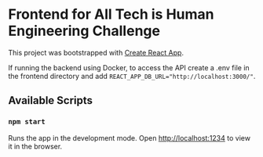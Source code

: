 # Frontend for All Tech is Human Engineering Challenge

This project was bootstrapped with [Create React App](https://github.com/facebook/create-react-app).

If running the backend using Docker, to access the API create a .env file in the frontend directory and add `REACT_APP_DB_URL="http://localhost:3000/"`.

## Available Scripts
### `npm start`
Runs the app in the development mode.
Open [http://localhost:1234](http://localhost:1234) to view it in the browser.
